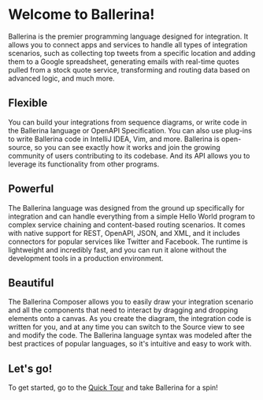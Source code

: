 # Welcome to Ballerina!

Ballerina is the premier programming language designed for integration. It allows you to connect apps and services to handle all types of integration scenarios, such as collecting top tweets from a specific location and adding them to a Google spreadsheet, generating emails with real-time quotes pulled from a stock quote service, transforming and routing data based on advanced logic, and much more. 

## Flexible
You can build your integrations from sequence diagrams, or write code in the Ballerina language or OpenAPI Specification. You can also use plug-ins to write Ballerina code in IntelliJ IDEA, Vim, and more. Ballerina is open-source, so you can see exactly how it works and join the growing community of users contributing to its codebase. And its API allows you to leverage its functionality from other programs.

## Powerful
The Ballerina language was designed from the ground up specifically for integration and can handle everything from a simple Hello World program to complex service chaining and content-based routing scenarios. It comes with native support for REST, OpenAPI, JSON, and XML, and it includes connectors for popular services like Twitter and Facebook. The runtime is lightweight and incredibly fast, and you can run it alone without the development tools in a production environment.

## Beautiful
The Ballerina Composer allows you to easily draw your integration scenario and all the components that need to interact by dragging and dropping elements onto a canvas. As you create the diagram, the integration code is written for you, and at any time you can switch to the Source view to see and modify the code. The Ballerina language syntax was modeled after the best practices of popular languages, so it's intuitive and easy to work with.   

## Let's go!

To get started, go to the [Quick Tour](quick-tour.md) and take Ballerina for a spin!
